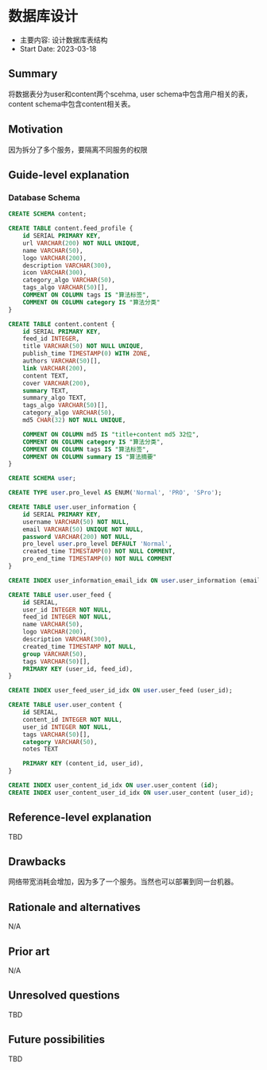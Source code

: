 # 数据库设计

- 主要内容: 设计数据库表结构
- Start Date: 2023-03-18

## Summary

将数据表分为user和content两个scehma, user schema中包含用户相关的表，content schema中包含content相关表。

## Motivation

因为拆分了多个服务，要隔离不同服务的权限

## Guide-level explanation
### Database Schema
```sql
CREATE SCHEMA content;

CREATE TABLE content.feed_profile {
    id SERIAL PRIMARY KEY,
    url VARCHAR(200) NOT NULL UNIQUE,
    name VARCHAR(50),
    logo VARCHAR(200),
    description VARCHAR(300),
    icon VARCHAR(300),
    category_algo VARCHAR(50),
    tags_algo VARCHAR(50)[],
    COMMENT ON COLUMN tags IS "算法标签",
    COMMENT ON COLUMN category IS "算法分类"
}

CREATE TABLE content.content {
    id SERIAL PRIMARY KEY,
    feed_id INTEGER,
    title VARCHAR(50) NOT NULL UNIQUE,
    publish_time TIMESTAMP(0) WITH ZONE,
    authors VARCHAR(50)[],
    link VARCHAR(200),
    content TEXT,
    cover VARCHAR(200),
    summary TEXT,
    summary_algo TEXT,
    tags_algo VARCHAR(50)[],
    category_algo VARCHAR(50),
    md5 CHAR(32) NOT NULL UNIQUE,

    COMMENT ON COLUMN md5 IS "title+content md5 32位",
    COMMENT ON COLUMN category IS "算法分类",
    COMMENT ON COLUMN tags IS "算法标签",
    COMMENT ON COLUMN summary IS "算法摘要"
}

CREATE SCHEMA user;

CREATE TYPE user.pro_level AS ENUM('Normal', 'PRO', 'SPro');

CREATE TABLE user.user_information {
    id SERIAL PRIMARY KEY,
    username VARCHAR(50) NOT NULL,
    email VARCHAR(50) UNIQUE NOT NULL,
    password VARCHAR(200) NOT NULL,
    pro_level user.pro_level DEFAULT 'Normal',
    created_time TIMESTAMP(0) NOT NULL COMMENT,
    pro_end_time TIMESTAMP(0) NOT NULL COMMENT
}

CREATE INDEX user_information_email_idx ON user.user_information (email);

CREATE TABLE user.user_feed {
    id SERIAL,
    user_id INTEGER NOT NULL,
    feed_id INTEGER NOT NULL,
    name VARCHAR(50),
    logo VARCHAR(200),
    description VARCHAR(300),
    created_time TIMESTAMP NOT NULL,
    group VARCHAR(50),
    tags VARCHAR(50)[],
    PRIMARY KEY (user_id, feed_id),
}

CREATE INDEX user_feed_user_id_idx ON user.user_feed (user_id);

CREATE TABLE user.user_content {
    id SERIAL,
    content_id INTEGER NOT NULL,
    user_id INTEGER NOT NULL,
    tags VARCHAR(50)[],
    category VARCHAR(50),
    notes TEXT

    PRIMARY KEY (content_id, user_id),
}

CREATE INDEX user_content_id_idx ON user.user_content (id);
CREATE INDEX user_content_user_id_idx ON user.user_content (user_id);
```

## Reference-level explanation

TBD

## Drawbacks

网络带宽消耗会增加，因为多了一个服务。当然也可以部署到同一台机器。

## Rationale and alternatives

N/A

## Prior art

N/A

## Unresolved questions

TBD

## Future possibilities

TBD
